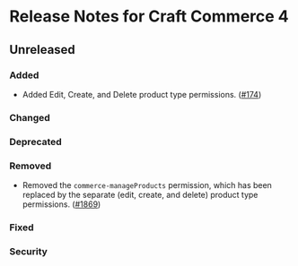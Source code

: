 # Release Notes for Craft Commerce 4

## Unreleased

### Added
- Added Edit, Create, and Delete product type permissions. ([#174](https://github.com/craftcms/commerce/issues/174))

### Changed

### Deprecated

### Removed
- Removed the `commerce-manageProducts` permission, which has been replaced by the separate (edit, create, and delete) product type permissions. ([#1869](https://github.com/craftcms/commerce/pull/1869))

### Fixed

### Security